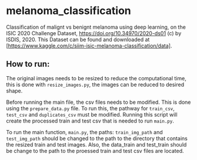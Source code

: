 # melanoma_classification
Classification of malignt vs benignt melanoma using deep learning, on the ISIC 2020 Challenge Dataset, https://doi.org/10.34970/2020-ds01 (c) by ISDIS, 2020.
This Dataset can be found and downloaded at [https://www.kaggle.com/c/siim-isic-melanoma-classification/data].

## How to run:
The original images needs to be resized to reduce the computational time, this is done with `resize_images.py`, the images can be reduced to desired shape.

Before running the main file, the csv files needs to be modified. This is done using the `prepare_data.py` file. To run this, the pathway for `train_csv`, `test_csv` and `duplicates_csv` must be modified. Running this script will create the processed train and test csv that is needed to run `main.py`. 

To run the main function, `main.py`, the paths: `train_img_path` and `test_img_path` should be changed to the path to the directory that contains the resized train and test images.
Also, the data_train and test_train should be change to the path to the proessed train and test csv files are located.
